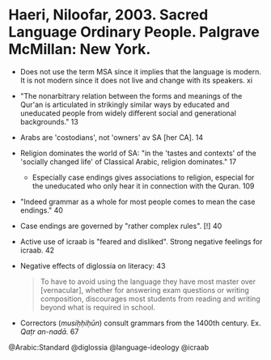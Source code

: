 # Haeri, Niloofar, 2003. Sacred Language Ordinary People.  Palgrave McMillan: New York. 

- Does not use the term MSA since it implies that the language is modern. It is not modern since it does not live and change with its speakers. xi 

- "The nonarbitrary relation between the forms and meanings of the Qur'an is articulated in strikingly similar ways by educated and uneducated people from widely different social and generational backgrounds." 13

- Arabs are 'costodians', not 'owners' av SA [her CA]. 14

- Religion dominates the world of SA: "in the 'tastes and contexts' of the 'socially changed life' of Classical Arabic, religion dominates." 17 
    - Especially case endings gives associations to religion, especial for the uneducated who only hear it in connection with the Quran. 109

- "Indeed grammar as a whole for most people comes to mean the case endings." 40

- Case endings are governed by "rather complex rules". [!] 40 

- Active use of icraab is "feared and disliked". Strong negative feelings for icraab. 42

- Negative effects of diglossia on literacy: 43 

    > To have to avoid using the language they have most master over [vernacular], whether for answering exam questions or writing composition, discourages most students from reading and writing beyond what is required in school.

- Correctors (*musiḥḥiḥūn*) consult grammars from the 1400th century. Ex. *Qaṭr an-nadā.* 67

@Arabic:Standard
@diglossia
@language-ideology
@icraab
